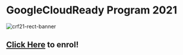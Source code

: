 # GoogleCloudReady Program 2021

![crf21-rect-banner](https://user-images.githubusercontent.com/39642060/113485580-eb301180-94cb-11eb-9041-5517d41ee882.png)

## [Click Here](https://bit.ly/crf21-enrol) to enrol!
